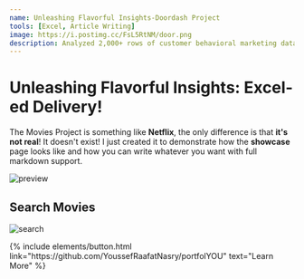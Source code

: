 ```yaml
---
name: Unleashing Flavorful Insights-Doordash Project
tools: [Excel, Article Writing]
image: https://i.postimg.cc/FsL5RtNM/door.png
description: Analyzed 2,000+ rows of customer behavioral marketing data in Excel using VLOOKUPS, Pivot Tables, and charts to evaluate campaign success levels.
---
```


# Unleashing Flavorful Insights: Excel-ed Delivery!

The Movies Project is something like **Netflix**, the only difference is that **it's not real**! It doesn't exist! I just created it to demonstrate how the **showcase** page looks like and how you can write whatever you want with full markdown support.

![preview](https://www.sketchappsources.com/resources/source-image/we-were-soldiers-landing-page-dbruggisser.jpg)

## Search Movies

![search](https://www.sketchappsources.com/resources/source-image/microsoft-windows-10-virtual-keyboard-diogo-sousa.png)

<p class="text-center">
{% include elements/button.html link="https://github.com/YoussefRaafatNasry/portfolYOU" text="Learn More" %}
</p>
